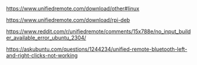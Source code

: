 https://www.unifiedremote.com/download/other#linux

https://www.unifiedremote.com/download/rpi-deb

https://www.reddit.com/r/unifiedremote/comments/15x788e/no_input_builder_available_error_ubuntu_2304/

https://askubuntu.com/questions/1244234/unified-remote-bluetooth-left-and-right-clicks-not-working
